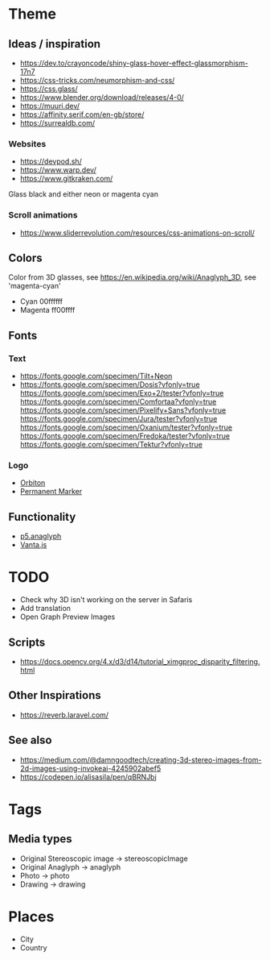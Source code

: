 

# Theme
## Ideas / inspiration

* https://dev.to/crayoncode/shiny-glass-hover-effect-glassmorphism-17n7
* https://css-tricks.com/neumorphism-and-css/
* https://css.glass/
* https://www.blender.org/download/releases/4-0/
* https://muuri.dev/
* https://affinity.serif.com/en-gb/store/
* https://surrealdb.com/

### Websites
* https://devpod.sh/
* https://www.warp.dev/
* https://www.gitkraken.com/

Glass black and either neon or magenta cyan


### Scroll animations
* https://www.sliderrevolution.com/resources/css-animations-on-scroll/

## Colors
Color from 3D glasses, see https://en.wikipedia.org/wiki/Anaglyph_3D, see 'magenta-cyan'
* Cyan 00ffffff
* Magenta ff00ffff

## Fonts

### Text

* https://fonts.google.com/specimen/Tilt+Neon
* https://fonts.google.com/specimen/Dosis?vfonly=true
https://fonts.google.com/specimen/Exo+2/tester?vfonly=true
https://fonts.google.com/specimen/Comfortaa?vfonly=true
https://fonts.google.com/specimen/Pixelify+Sans?vfonly=true
https://fonts.google.com/specimen/Jura/tester?vfonly=true
https://fonts.google.com/specimen/Oxanium/tester?vfonly=true
https://fonts.google.com/specimen/Fredoka/tester?vfonly=true
https://fonts.google.com/specimen/Tektur?vfonly=true

### Logo
* [Orbiton](https://github.com/theleagueof/orbitron)
* [Permanent Marker](https://fonts.google.com/specimen/Permanent+Marker/about)

## Functionality

* [p5.anaglyph](https://github.com/jdeboi/p5.anaglyph)
* [Vanta.js](https://www.vantajs.com/)


# TODO
* Check why 3D isn't working on the server in Safaris
* Add translation
* Open Graph Preview Images

## Scripts

* https://docs.opencv.org/4.x/d3/d14/tutorial_ximgproc_disparity_filtering.html

## Other Inspirations
* https://reverb.laravel.com/

## See also

* https://medium.com/@damngoodtech/creating-3d-stereo-images-from-2d-images-using-invokeai-4245902abef5
* https://codepen.io/alisasila/pen/qBRNJbj

# Tags

## Media types
* Original Stereoscopic image -> stereoscopicImage
* Original Anaglyph -> anaglyph
* Photo -> photo
* Drawing -> drawing

# Places
* City
* Country
